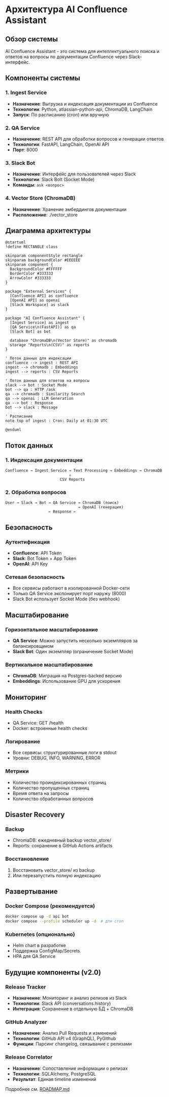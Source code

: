 # Архитектура AI Confluence Assistant

## Обзор системы

AI Confluence Assistant - это система для интеллектуального поиска и ответов на вопросы по документации Confluence через Slack-интерфейс.

## Компоненты системы

### 1. Ingest Service
- **Назначение**: Выгрузка и индексация документации из Confluence
- **Технологии**: Python, atlassian-python-api, ChromaDB, LangChain
- **Запуск**: По расписанию (cron) или вручную

### 2. QA Service
- **Назначение**: REST API для обработки вопросов и генерации ответов
- **Технологии**: FastAPI, LangChain, OpenAI API
- **Порт**: 8000

### 3. Slack Bot
- **Назначение**: Интерфейс для пользователей через Slack
- **Технологии**: Slack Bolt (Socket Mode)
- **Команды**: `ask <вопрос>`

### 4. Vector Store (ChromaDB)
- **Назначение**: Хранение эмбеддингов документации
- **Расположение**: ./vector_store

## Диаграмма архитектуры

```plantuml
@startuml
!define RECTANGLE class

skinparam componentStyle rectangle
skinparam backgroundColor #EEEEEE
skinparam component {
  BackgroundColor #FFFFFF
  BorderColor #333333
  ArrowColor #333333
}

package "External Services" {
  [Confluence API] as confluence
  [OpenAI API] as openai
  [Slack Workspace] as slack
}

package "AI Confluence Assistant" {
  [Ingest Service] as ingest
  [QA Service\n(FastAPI)] as qa
  [Slack Bot] as bot
  
  database "ChromaDB\n(Vector Store)" as chromadb
  storage "Reports\n(CSV)" as reports
}

' Поток данных для индексации
confluence --> ingest : REST API
ingest --> chromadb : Embeddings
ingest --> reports : CSV Reports

' Поток данных для ответов на вопросы  
slack --> bot : Socket Mode
bot --> qa : HTTP /ask
qa --> chromadb : Similarity Search
qa --> openai : LLM Generation
qa --> bot : Response
bot --> slack : Message

' Расписание
note top of ingest : Cron: Daily at 01:30 UTC

@enduml
```

## Поток данных

### 1. Индексация документации
```
Confluence → Ingest Service → Text Processing → Embeddings → ChromaDB
                            ↓
                        CSV Reports
```

### 2. Обработка вопросов
```
User → Slack → Bot → QA Service → ChromaDB (поиск)
                                → OpenAI (генерация)
                   ← Response ←
```

## Безопасность

### Аутентификация
- **Confluence**: API Token
- **Slack**: Bot Token + App Token
- **OpenAI**: API Key

### Сетевая безопасность
- Все сервисы работают в изолированной Docker-сети
- Только QA Service экспонирует порт наружу (8000)
- Slack Bot использует Socket Mode (без webhook)

## Масштабирование

### Горизонтальное масштабирование
- **QA Service**: Можно запустить несколько экземпляров за балансировщиком
- **Slack Bot**: Один экземпляр (ограничение Socket Mode)

### Вертикальное масштабирование
- **ChromaDB**: Миграция на Postgres-backed версию
- **Embeddings**: Использование GPU для ускорения

## Мониторинг

### Health Checks
- QA Service: GET /health
- Docker: встроенные health checks

### Логирование
- Все сервисы: структурированные логи в stdout
- Уровни: DEBUG, INFO, WARNING, ERROR

### Метрики
- Количество проиндексированных страниц
- Количество пропущенных страниц
- Время ответа на запросы
- Количество обработанных вопросов

## Disaster Recovery

### Backup
- ChromaDB: ежедневный backup vector_store/
- Reports: сохранение в GitHub Actions artifacts

### Восстановление
1. Восстановить vector_store/ из backup
2. Или перезапустить полную индексацию

## Развертывание

### Docker Compose (рекомендуется)
```bash
docker compose up -d api bot
docker compose --profile scheduler up -d  # для cron
```

### Kubernetes (опционально)
- Helm chart в разработке
- Поддержка ConfigMap/Secrets
- HPA для QA Service

## Будущие компоненты (v2.0)

### Release Tracker
- **Назначение**: Мониторинг и анализ релизов из Slack
- **Технологии**: Slack API (conversations.history)
- **Интеграция**: Сохранение в отдельную БД + ChromaDB

### GitHub Analyzer
- **Назначение**: Анализ Pull Requests и изменений
- **Технологии**: GitHub API v4 (GraphQL), PyGithub
- **Функции**: Парсинг changelog, связывание с релизами

### Release Correlator
- **Назначение**: Сопоставление информации о релизах
- **Технологии**: SQLAlchemy, PostgreSQL
- **Результат**: Единая timeline изменений

Подробнее см. [ROADMAP.md](ROADMAP.md) 
